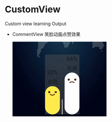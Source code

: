 # CustomView
Custom view learning Output

* CommentView 笑脸动画点赞效果

  ![image](https://github.com/DengQiSong/CustomView/blob/master/gif/g20170802.gif)

